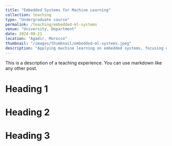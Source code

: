 ```yaml
---
title: "Embedded Systems for Machine Learning"
collection: teaching
type: "Undergraduate course"
permalink: /teaching/embedded-ml-systems
venue: "University, Department"
date: 2024-08-21
location: "Agadir, Morocco"
thumbnail: "/images/thumbnail/embedded-ml-systems.jpeg"
description: "Applying machine learning on embedded systems, focusing on resource constraints and optimization techniques."
---
```


This is a description of a teaching experience. You can use markdown like any other post.

Heading 1
======

Heading 2
======

Heading 3
======